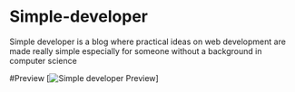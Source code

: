 # Simple-developer
Simple developer is a blog where practical ideas on web development are made really simple especially for 
someone without a background in computer science

#Preview
[![Simple developer Preview](http://res.cloudinary.com/dmyow6n0v/image/upload/v1515514123/Simple-dev_ibbv4f.jpg)]
